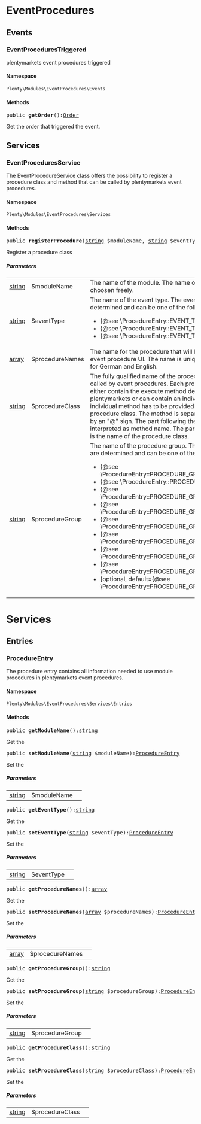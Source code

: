 

# EventProcedures<a name="eventprocedures_eventprocedures"></a>
    
## Events<a name="eventprocedures_eventprocedures_events"></a>
### EventProceduresTriggered<a name="eventprocedures_events_eventprocedurestriggered"></a>

plentymarkets event procedures triggered


#### Namespace

`Plenty\Modules\EventProcedures\Events`



#### Methods

<pre>public <strong>getOrder</strong>():<a href="order#order_models_order">Order</a>
</pre>

    
Get the order that triggered the event.
    
## Services<a name="eventprocedures_eventprocedures_services"></a>
### EventProceduresService<a name="eventprocedures_services_eventproceduresservice"></a>

The EventProcedureService class offers the possibility to register a procedure class and method that can be called by plentymarkets event procedures.


#### Namespace

`Plenty\Modules\EventProcedures\Services`



#### Methods

<pre>public <strong>registerProcedure</strong>(<a target="_blank" href="http://php.net/string">string</a> $moduleName, <a target="_blank" href="http://php.net/string">string</a> $eventType, <a target="_blank" href="http://php.net/array">array</a> $procedureNames, <a target="_blank" href="http://php.net/string">string</a> $procedureClass, <a target="_blank" href="http://php.net/string">string</a> $procedureGroup = \Plenty\Modules\EventProcedures\Services\Entries\ProcedureEntry::PROCEDURE_GROUP_ORDER):<a target="_blank" href="http://php.net/bool">bool</a></pre>

    
Register a procedure class
    
##### <strong>Parameters</strong>
    
<table class="table table-condensed">    <tr>
        <td><a target="_blank" href="http://php.net/string">string</a></td>
        <td>$moduleName</td>
        <td>The name of the module. The name of the module can be choosen freely.</td>
    </tr>
    <tr>
        <td><a target="_blank" href="http://php.net/string">string</a></td>
        <td>$eventType</td>
        <td>The name of the event type. The event types are determined and can be one of the following:
<ul>
<li> {@see \ProcedureEntry::EVENT_TYPE_ORDER}, </li>
        					<li> {@see \ProcedureEntry::EVENT_TYPE_REORDER} or </li>
<li> {@see \ProcedureEntry::EVENT_TYPE_TICKET} </li>
</ul></td>
    </tr>
    <tr>
        <td><a target="_blank" href="http://php.net/array">array</a></td>
        <td>$procedureNames</td>
        <td>The name for the procedure that will be shown in the event procedure UI. The name is unique and will be used for German and English.</td>
    </tr>
    <tr>
        <td><a target="_blank" href="http://php.net/string">string</a></td>
        <td>$procedureClass</td>
        <td>The fully qualified name of the procedure class to be called by event procedures.
                   		Each procedure class must either contain the execute method defined by plentymarkets or can contain an individual method. The individual method has to be provided along with procedure class.
The method is separated from the class by an "@" sign. The part following the "@" will be interpreted as method name. The part in front of the "@" is the name of the procedure class.</td>
    </tr>
    <tr>
        <td><a target="_blank" href="http://php.net/string">string</a></td>
        <td>$procedureGroup</td>
        <td>The name of the procedure group. The procedure groups are determined and can be one of the following:
<ul>
<li> {@see \ProcedureEntry::PROCEDURE_GROUP_ORDER}, </li>
                   		<li> {@see \ProcedureEntry::PROCEDURE_GROUP_ITEM}, </li>
<li> {@see \ProcedureEntry::PROCEDURE_GROUP_DOCUMENT}, </li>
                   		<li> {@see \ProcedureEntry::PROCEDURE_GROUP_CONTACT}, </li>
<li> {@see \ProcedureEntry::PROCEDURE_GROUP_SHIPPING}, </li>
                   		<li> {@see \ProcedureEntry::PROCEDURE_GROUP_PAYMENT}, </li>
<li> {@see \ProcedureEntry::PROCEDURE_GROUP_RETURN} or </li>
<li> {@see \ProcedureEntry::PROCEDURE_GROUP_LISTING} </li>
<li> [optional, default={@see \ProcedureEntry::PROCEDURE_GROUP_ORDER}] </li>
</ul></td>
    </tr>
</table>


# Services<a name="eventprocedures_services"></a>
    
## Entries<a name="eventprocedures_services_entries"></a>
### ProcedureEntry<a name="eventprocedures_entries_procedureentry"></a>

The procedure entry contains all information needed to use module procedures in plentymarkets event procedures.


#### Namespace

`Plenty\Modules\EventProcedures\Services\Entries`



#### Methods

<pre>public <strong>getModuleName</strong>():<a target="_blank" href="http://php.net/string">string</a></pre>

    
Get the
    
<pre>public <strong>setModuleName</strong>(<a target="_blank" href="http://php.net/string">string</a> $moduleName):<a href="eventprocedures#eventprocedures_entries_procedureentry">ProcedureEntry</a>
</pre>

    
Set the
    
##### <strong>Parameters</strong>
    
<table class="table table-condensed">    <tr>
        <td><a target="_blank" href="http://php.net/string">string</a></td>
        <td>$moduleName</td>
        <td></td>
    </tr>
</table>


<pre>public <strong>getEventType</strong>():<a target="_blank" href="http://php.net/string">string</a></pre>

    
Get the
    
<pre>public <strong>setEventType</strong>(<a target="_blank" href="http://php.net/string">string</a> $eventType):<a href="eventprocedures#eventprocedures_entries_procedureentry">ProcedureEntry</a>
</pre>

    
Set the
    
##### <strong>Parameters</strong>
    
<table class="table table-condensed">    <tr>
        <td><a target="_blank" href="http://php.net/string">string</a></td>
        <td>$eventType</td>
        <td></td>
    </tr>
</table>


<pre>public <strong>getProcedureNames</strong>():<a target="_blank" href="http://php.net/array">array</a></pre>

    
Get the
    
<pre>public <strong>setProcedureNames</strong>(<a target="_blank" href="http://php.net/array">array</a> $procedureNames):<a href="eventprocedures#eventprocedures_entries_procedureentry">ProcedureEntry</a>
</pre>

    
Set the
    
##### <strong>Parameters</strong>
    
<table class="table table-condensed">    <tr>
        <td><a target="_blank" href="http://php.net/array">array</a></td>
        <td>$procedureNames</td>
        <td></td>
    </tr>
</table>


<pre>public <strong>getProcedureGroup</strong>():<a target="_blank" href="http://php.net/string">string</a></pre>

    
Get the
    
<pre>public <strong>setProcedureGroup</strong>(<a target="_blank" href="http://php.net/string">string</a> $procedureGroup):<a href="eventprocedures#eventprocedures_entries_procedureentry">ProcedureEntry</a>
</pre>

    
Set the
    
##### <strong>Parameters</strong>
    
<table class="table table-condensed">    <tr>
        <td><a target="_blank" href="http://php.net/string">string</a></td>
        <td>$procedureGroup</td>
        <td></td>
    </tr>
</table>


<pre>public <strong>getProcedureClass</strong>():<a target="_blank" href="http://php.net/string">string</a></pre>

    
Get the
    
<pre>public <strong>setProcedureClass</strong>(<a target="_blank" href="http://php.net/string">string</a> $procedureClass):<a href="eventprocedures#eventprocedures_entries_procedureentry">ProcedureEntry</a>
</pre>

    
Set the
    
##### <strong>Parameters</strong>
    
<table class="table table-condensed">    <tr>
        <td><a target="_blank" href="http://php.net/string">string</a></td>
        <td>$procedureClass</td>
        <td></td>
    </tr>
</table>


